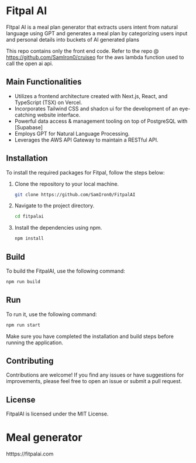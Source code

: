 # Fitpal AI

FItpal AI is a meal plan generator that extracts users intent from natural language using GPT and generates a meal plan by categorizing users input and personal details into buckets of AI generated plans

This repo contains only the front end code. Refer to the repo @ https://github.com/SamIron0/cruiseo for the aws lambda function used to call the open ai api.

## Main Functionalities 
- Utilizes a frontend architecture created with Next.js, React, and TypeScript (TSX) on Vercel.
- Incorporates Tailwind CSS and shadcn ui for the development of an eye-catching website interface.
- Powerful data access & management tooling on top of PostgreSQL with [Supabase]
- Employs GPT for Natural Language Processing.
- Leverages the AWS API Gateway to maintain a RESTful API.

  
## Installation

To install the required packages for Fitpal, follow the steps below:

1. Clone the repository to your local machine.
   ```bash
   git clone https://github.com/SamIron0/FitpalAI
   ```

2. Navigate to the project directory.
   ```bash
   cd fitpalai
   ```

3. Install the dependencies using npm.
   ```bash
   npm install
   ``` 

## Build

To build the FitpalAI, use the following command:

```bash
npm run build
```

## Run

To run it, use the following command:

```bash
npm run start
```

Make sure you have completed the installation and build steps before running the application.

## Contributing

Contributions are welcome! If you find any issues or have suggestions for improvements, please feel free to open an issue or submit a pull request.

## License

FitpalAI is licensed under the MIT License.



# Meal generator
htttps://fitpalai.com

